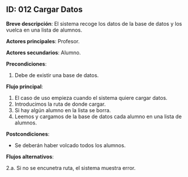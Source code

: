 ## ID: 012 Cargar Datos

**Breve descripción**: El sistema recoge los datos de la base de datos y los vuelca en una lista de alumnos.

**Actores principales**: Profesor.

**Actores secundarios**: Alumno.

**Precondiciones**:

1. Debe de existir una base de datos.

**Flujo principal**:

1. El caso de uso empieza cuando el sistema quiere cargar datos.
2. Introducimos la ruta de donde cargar.
3. Si hay algún alumno en la lista se borra.
4. Leemos y cargamos de la base de datos cada alumno en una lista de alumnos.

**Postcondiciones**:

- Se deberán haber volcado todos los alumnos.

**Flujos alternativos**:

2.a. Si no se encunetra ruta, el sistema muestra error.
